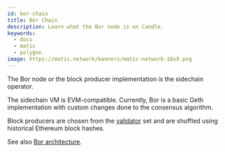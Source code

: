 ```yaml
---
id: bor-chain
title: Bor Chain
description: Learn what the Bor node is on Candle.
keywords:
  - docs
  - matic
  - polygon
image: https://matic.network/banners/matic-network-16x9.png 
---
```


The Bor node or the block producer implementation is the sidechain operator.

The sidechain VM is EVM-compatible. Currently, Bor is a basic Geth implementation with custom changes done to the consensus algorithm.

Block producers are chosen from the [validator](/docs/validate/glossary#validator) set and are shuffled using historical Ethereum block hashes.

See also [Bor architecture](/docs/contribute/bor/overview).
